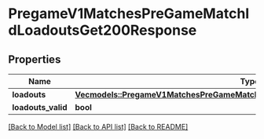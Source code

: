 # PregameV1MatchesPreGameMatchIdLoadoutsGet200Response

## Properties

Name | Type | Description | Notes
------------ | ------------- | ------------- | -------------
**loadouts** | [**Vec<models::PregameV1MatchesPreGameMatchIdLoadoutsGet200ResponseLoadoutsInner>**](_pregame_v1_matches__pre_game_match_id__loadouts_get_200_response_Loadouts_inner.md) |  | 
**loadouts_valid** | **bool** |  | 

[[Back to Model list]](../README.md#documentation-for-models) [[Back to API list]](../README.md#documentation-for-api-endpoints) [[Back to README]](../README.md)


